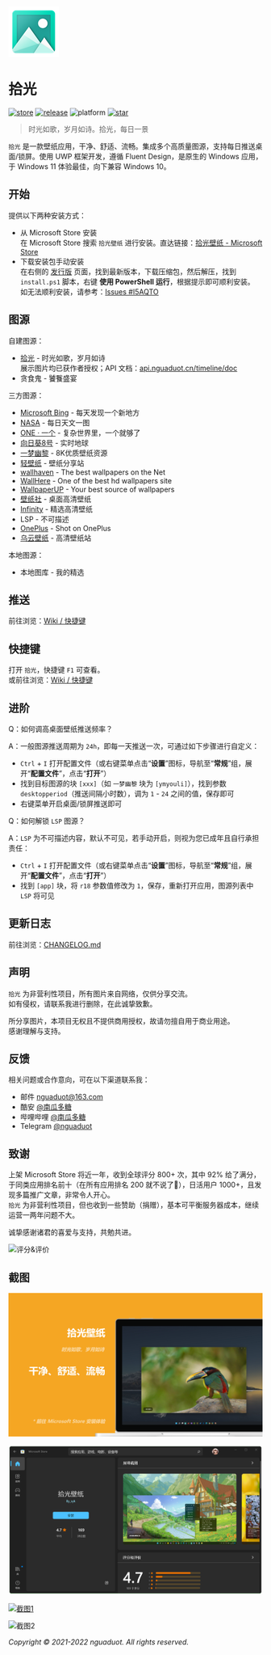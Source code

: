 ![icon](./sample/icon.png)

# 拾光

[![store](https://img.shields.io/badge/microsoft%20store-v7.4-brightgreen)](https://www.microsoft.com/store/apps/9N7VHQ989BB7)
[![release](https://img.shields.io/badge/release-v7.4.221004-blue)](https://gitee.com/nguaduot/timeline/releases)
![platform](https://img.shields.io/badge/platform-Windows%2011%20%26%2010-lightgrey)
[![star](https://gitee.com/nguaduot/timeline/badge/star.svg?theme=dark)](https://gitee.com/nguaduot/timeline)

> 时光如歌，岁月如诗。拾光，每日一景

`拾光` 是一款壁纸应用，干净、舒适、流畅。集成多个高质量图源，支持每日推送桌面/锁屏。使用 UWP 框架开发，遵循 Fluent Design，是原生的 Windows 应用，于 Windows 11 体验最佳，向下兼容 Windows 10。

## 开始

提供以下两种安装方式：

+ 从 Microsoft Store 安装  
  在 Microsoft Store 搜索 `拾光壁纸` 进行安装。直达链接：[拾光壁纸 - Microsoft Store](https://www.microsoft.com/store/apps/9N7VHQ989BB7)
+ 下载安装包手动安装    
  在右侧的 [发行版](https://gitee.com/nguaduot/timeline/releases) 页面，找到最新版本，下载压缩包，然后解压，找到 `install.ps1` 脚本，右键 **使用 PowerShell 运行**，根据提示即可顺利安装。  
  如无法顺利安装，请参考：[Issues #I5AQTO](https://gitee.com/nguaduot/timeline/issues/I5AQTO)

## 图源

自建图源：
+ [拾光](https://api.nguaduot.cn/timeline/doc) - 时光如歌，岁月如诗  
  展示图片均已获作者授权；API 文档：[api.nguaduot.cn/timeline/doc](https://api.nguaduot.cn/timeline/doc)
+ 贪食鬼 - 饕餮盛宴

三方图源：
+ [Microsoft Bing](https://cn.bing.com) - 每天发现一个新地方
+ [NASA](https://apod.nasa.gov/apod) - 每日天文一图
+ [ONE · 一个](http://m.wufazhuce.com/one) - 复杂世界里，一个就够了
+ [向日葵8号](https://himawari.asia/) - 实时地球
+ [一梦幽黎](https://www.ymyouli.com) - 8K优质壁纸资源
+ [轻壁纸](https://bz.qinggongju.com) - 壁纸分享站
+ [wallhaven](https://wallhaven.cc/) - The best wallpapers on the Net
+ [WallHere](https://wallhere.com) - One of the best hd wallpapers site
+ [WallpaperUP](https://www.wallpaperup.com) - Your best source of wallpapers
+ [壁纸社](https://www.toopic.cn/dnbz) - 桌面高清壁纸
+ [Infinity](http://cn.infinitynewtab.com) - 精选高清壁纸
+ LSP - 不可描述
+ [OnePlus](https://photos.oneplus.com) - Shot on OnePlus
+ [乌云壁纸](https://www.obzhi.com) - 高清壁纸站

本地图源：
+ 本地图库 - 我的精选

## 推送

前往浏览：[Wiki / 快捷键](https://gitee.com/nguaduot/timeline/wikis/%E6%8E%A8%E9%80%81)

## 快捷键

打开 `拾光`，快捷键 `F1` 可查看。  
或前往浏览：[Wiki / 快捷键](https://gitee.com/nguaduot/timeline/wikis/%E5%BF%AB%E6%8D%B7%E9%94%AE)

## 进阶

Q：如何调高桌面壁纸推送频率？

A：一般图源推送周期为 `24h`，即每一天推送一次，可通过如下步骤进行自定义：
+ `Ctrl` + `I` 打开配置文件（或右键菜单点击“**设置**”图标，导航至“**常规**”组，展开“**配置文件**”，点击“**打开**”）
+ 找到目标图源的块 `[xxx]`（如 `一梦幽黎` 块为 `[ymyouli]`），找到参数 `desktopperiod`（推送间隔小时数），调为 `1` - `24` 之间的值，保存即可
+ 右键菜单开启桌面/锁屏推送即可

Q：如何解锁 `LSP` 图源？

A：`LSP` 为不可描述内容，默认不可见，若手动开启，则视为您已成年且自行承担责任：
+ `Ctrl` + `I` 打开配置文件（或右键菜单点击“**设置**”图标，导航至“**常规**”组，展开“**配置文件**”，点击“**打开**”）
+ 找到 `[app]` 块，将 `r18` 参数值修改为 `1`，保存，重新打开应用，图源列表中 `LSP` 将可见

## 更新日志

前往浏览：[CHANGELOG.md](./CHANGELOG.md)

## 声明

`拾光` 为非营利性项目，所有图片来自网络，仅供分享交流。  
如有侵权，请联系我进行删除，在此诚挚致歉。

所分享图片，本项目无权且不提供商用授权，故请勿擅自用于商业用途。  
感谢理解与支持。

## 反馈

相关问题或合作意向，可在以下渠道联系我：
+ 邮件 [nguaduot@163.com](mailto:nguaduot@163.com)
+ 酷安 [@南瓜多糖](http://www.coolapk.com/u/474144)
+ 哔哩哔哩 [@南瓜多糖](https://space.bilibili.com/321810619)
+ Telegram [@nguaduot](https://t.me/nguaduot)

## 致谢

上架 Microsoft Store 将近一年，收到全球评分 800+ 次，其中 92% 给了满分，于同类应用排名前十（在所有应用排名 200 就不说了🤣），日活用户 1000+，且发现多篇推广文章，非常令人开心。  
`拾光` 为非营利性项目，但也收到一些赞助（捐赠），基本可平衡服务器成本，继续运营一两年问题不大。

诚挚感谢诸君的喜爱与支持，共勉共进。

![评分&评价](./sample/review.png)

## 截图

![宣传](./sample/ad.png)

![Microsoft Store](./sample/store.png)

[![截图1](./sample/screenshot02.png)](https://gitee.com/nguaduot/timeline/raw/master/sample/%E6%8B%BE%E5%85%89_%E4%B8%80%E6%A2%A6%E5%B9%BD%E9%BB%8E_ABUIABACGAAgi8DPjwYoiKbruQYwgDw4-Bw.jpg)

![截图2](./sample/向日葵8号.gif)

*Copyright © 2021-2022 nguaduot. All rights reserved.*
